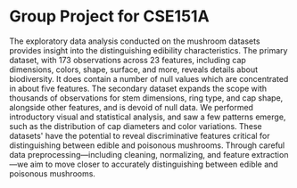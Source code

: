 # Group Project for CSE151A

The exploratory data analysis conducted on the mushroom datasets provides insight into the distinguishing edibility characteristics. The primary dataset, with 173 observations across 23 features, including cap dimensions, colors, shape, surface, and more, reveals details about biodiversity. It does contain a number of null values which are concentrated in about five features. The secondary dataset expands the scope with thousands of observations for stem dimensions, ring type, and cap shape, alongside other features, and is devoid of null data. We performed introductory visual and statistical analysis, and saw a few patterns emerge, such as the distribution of cap diameters and color variations. These datasets' have the potential to reveal discriminative features critical for distinguishing between edible and poisonous mushrooms. Through careful data preprocessing—including cleaning, normalizing, and feature extraction—we aim to move closer to accurately distinguishing between edible and poisonous mushrooms.
